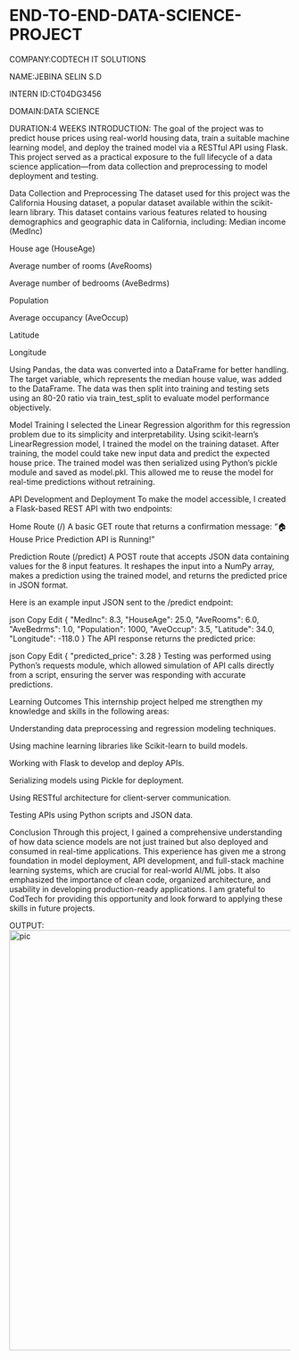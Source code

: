 # END-TO-END-DATA-SCIENCE-PROJECT
COMPANY:CODTECH IT SOLUTIONS

NAME:JEBINA SELIN S.D

INTERN ID:CT04DG3456

DOMAIN:DATA SCIENCE

DURATION:4 WEEKS
INTRODUCTION:
The goal of the project was to predict house prices using real-world housing data, train a suitable machine learning model, and deploy the trained model via a RESTful API using Flask. This project served as a practical exposure to the full lifecycle of a data science application—from data collection and preprocessing to model deployment and testing.

 Data Collection and Preprocessing
The dataset used for this project was the California Housing dataset, a popular dataset available within the scikit-learn library. This dataset contains various features related to housing demographics and geographic data in California, including:
Median income (MedInc)

House age (HouseAge)

Average number of rooms (AveRooms)

Average number of bedrooms (AveBedrms)

Population

Average occupancy (AveOccup)

Latitude

Longitude

Using Pandas, the data was converted into a DataFrame for better handling. The target variable, which represents the median house value, was added to the DataFrame. The data was then split into training and testing sets using an 80-20 ratio via train_test_split to evaluate model performance objectively.

 Model Training
I selected the Linear Regression algorithm for this regression problem due to its simplicity and interpretability. Using scikit-learn’s LinearRegression model, I trained the model on the training dataset. After training, the model could take new input data and predict the expected house price. The trained model was then serialized using Python’s pickle module and saved as model.pkl. This allowed me to reuse the model for real-time predictions without retraining.

 API Development and Deployment
To make the model accessible, I created a Flask-based REST API with two endpoints:

Home Route (/)
A basic GET route that returns a confirmation message: “🏠 House Price Prediction API is Running!”

Prediction Route (/predict)
A POST route that accepts JSON data containing values for the 8 input features. It reshapes the input into a NumPy array, makes a prediction using the trained model, and returns the predicted price in JSON format.

Here is an example input JSON sent to the /predict endpoint:

json
Copy
Edit
{
  "MedInc": 8.3,
  "HouseAge": 25.0,
  "AveRooms": 6.0,
  "AveBedrms": 1.0,
  "Population": 1000,
  "AveOccup": 3.5,
  "Latitude": 34.0,
  "Longitude": -118.0
}
The API response returns the predicted price:

json
Copy
Edit
{
  "predicted_price": 3.28
}
Testing was performed using Python’s requests module, which allowed simulation of API calls directly from a script, ensuring the server was responding with accurate predictions.

 Learning Outcomes
This internship project helped me strengthen my knowledge and skills in the following areas:

Understanding data preprocessing and regression modeling techniques.

Using machine learning libraries like Scikit-learn to build models.

Working with Flask to develop and deploy APIs.

Serializing models using Pickle for deployment.

Using RESTful architecture for client-server communication.

Testing APIs using Python scripts and JSON data.

 Conclusion
Through this project, I gained a comprehensive understanding of how data science models are not just trained but also deployed and consumed in real-time applications. This experience has given me a strong foundation in model deployment, API development, and full-stack machine learning systems, which are crucial for real-world AI/ML jobs. It also emphasized the importance of clean code, organized architecture, and usability in developing production-ready applications. I am grateful to CodTech for providing this opportunity and look forward to applying these skills in future projects.

OUTPUT:
<img width="657" height="753" alt="pic" src="https://github.com/user-attachments/assets/03c9c2b1-1bda-4fae-b671-2d4dfb698127" />
